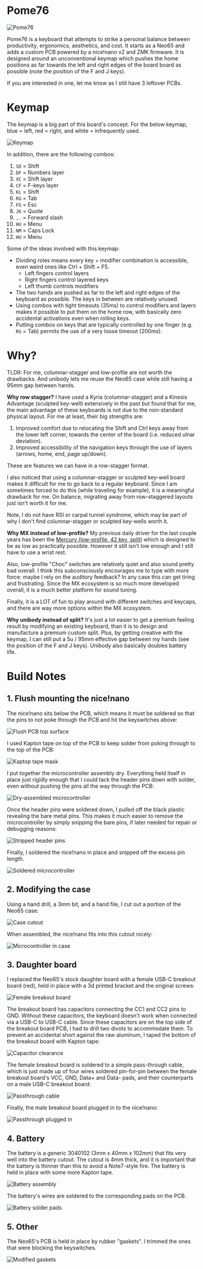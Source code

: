# Pome76

![Pome76](/images/pome76.jpg)

Pome76 is a keyboard that attempts to strike a personal balance between productivity, ergonomics, aesthetics, and cost. It starts as a Neo65 and adds a custom PCB powered by a nice!nano v2 and ZMK firmware. It is designed around an unconventional keymap which pushes the home positions as far towards the left and right edges of the board board as possible (note the position of the F and J keys).

If you are interested in one, let me know as I still have 3 leftover PCBs.

# Keymap

The keymap is a big part of this board's concept. For the below keymap, blue = left, red = right, and white = infrequently used.

![Keymap](/images/keymap.jpg)

In addition, there are the following combos:

1. `SD` = Shift
1. `DF` = Numbers layer
1. `XC` = Shift layer
1. `CF` = F-keys layer
1. `KL` = Shift
1. `RG` = Tab
1. `FG` = Esc
1. `JK` = Quote
1. `,.` = Forward slash
1. `HU` = Menu
1. `NM` = Caps Lock
1. `HU` = Menu

Some of the ideas involved with this keymap:

* Dividing roles means every key + modifier combination is accessible, even weird ones like Ctrl + Shift + F5.
  * Left fingers control layers
  * Right fingers control layered keys
  * Left thumb controls modifiers
* The two hands are pushed as far to the left and right edges of the keyboard as possible. The keys in between are relatively unused.
* Using combos with tight timeouts (35ms) to control modifiers and layers makes it possible to put them on the home row, with basically zero accidental activations even when rolling keys.
* Putting combos on keys that are typically controlled by one finger (e.g. `RG` = Tab) permits the use of a very loose timeout (200ms).


# Why?

TLDR: For me, columnar-stagger and low-profile are not worth the drawbacks. And unibody lets me reuse the Neo65 case while still having a 95mm gap between hands.

**Why row stagger?** I have used a Kyria (columnar-stagger) and a Kinesis Advantage (sculpted key-well) extensively in the past but found that for me, the main advantage of these keyboards is not due to the non-standard physical layout. For me at least, their big strengths are:

1. Improved comfort due to relocating the Shift and Ctrl keys away from the lower left corner, towards the center of the board (i.e. reduced ulnar deviation).
2. Improved accessibility of the navigation keys through the use of layers (arrows, home, end, page up/down).

These are features we can have in a row-stagger format.

I also noticed that using a columnar-stagger or sculpted key-well board makes it difficult for me to go back to a regular keyboard. Since I am sometimes forced to do this (while traveling for example), it is a meaningful drawback for me. On balance, migrating away from row-staggered layouts just isn't worth it for me. 

Note, I do not have RSI or carpal tunnel syndrome, which may be part of why I don't find columnar-stagger or sculpted key-wells worth it.

**Why MX instead of low-profile?** My previous daily driver for the last couple years has been the [Mercury (low-profile, 42 key, split)](https://github.com/jmding8/MercuryKeyboard) which is designed to be as low as practically possible. However it still isn't low enough and I still have to use a wrist rest.

Also, low-profile "Choc" switches are relatively quiet and also sound pretty bad overall. I think this subconsciously encourages me to type with more force: maybe I rely on the auditory feedback? In any case this can get tiring and frustrating. Since the MX ecosystem is so much more developed overall, it is a much better platform for sound tuning.

Finally, it is a LOT of fun to play around with different switches and keycaps, and there are way more options within the MX ecosystem.

**Why unibody instead of split?** It's just a lot easier to get a premium feeling result by modifying an existing keyboard, than it is to design and manufacture a premium custom split. Plus, by getting creative with the keymap, I can still put a 5u / 95mm effective gap between my hands (see the position of the F and J keys). Unibody also basically doubles battery life.

# Build Notes

## 1. Flush mounting the nice!nano

The nice!nano sits below the PCB, which means it must be soldered so that the pins to not poke through the PCB and hit the keyswitches above:

![Flush PCB top surface](/images/flushMount1.jpg)

I used Kapton tape on top of the PCB to keep solder from poking through to the top of the PCB:

![Kaptop tape mask](/images/flushMount2.jpg)

I put together the microcontroller assembly dry. Everything held itself in place just rigidly enough that I could tack the header pins down with solder, even without pushing the pins all the way through the PCB:

![Dry-assembled microcontroller](/images/flushMount3.jpg)

Once the header pins were soldered down, I pulled off the black plastic revealing the bare metal pins. This makes it much easier to remove the microcontroller by simply snipping the bare pins, if later needed for repair or debugging reasons:

![Stripped header pins](/images/flushMount4.jpg)

Finally, I soldered the nice!nano in place and snipped off the excess pin length.

![Soldered microcontroller](/images/flushMount5.jpg)

## 2. Modifying the case

Using a hand drill, a 3mm bit, and a hand file, I cut out a portion of the Neo65 case:

![Case cutout](/images/case1.jpg)

When assembled, the nice!nano fits into this cutout nicely:

![Microcontroller in case](/images/case2.jpg)

## 3. Daughter board

I replaced the Neo65's stock daughter board with a female USB-C breakout board (red), held in place with a 3d printed bracket and the original screws:

![Female breakout board](/images/usb1.jpg)

The breakout board has capacitors connecting the CC1 and CC2 pins to GND. Without these capacitors, the keyboard doesn't work when connected via a USB-C to USB-C cable. Since these capacitors are on the top side of the breakout board PCB, I had to drill two divots to accommodate them. To prevent an accidental short against the raw aluminum, I taped the bottom of the breakout board with Kapton tape:

![Capacitor clearance](/images/usb2.jpg)

The female breakout board is soldered to a simple pass-through cable, which is just made up of four wires soldered pin-for-pin between the female breakout board's VCC, GND, Data+ and Data- pads, and their counterparts on a male USB-C breakout board:

![Passthrough cable](/images/usb3.jpg)

Finally, the male breakout board plugged in to the nice!nano:

![Passthrough plugged in](/images/usb4.jpg)

## 4. Battery

The battery is a generic 3040102 (3mm x 40mm x 102mm) that fits very well into the battery cutout. The cutout is 4mm thick, and it is important that the battery is thinner than this to avoid a Note7-style fire. The battery is held in place with some more Kapton tape.

![Battery assembly](/images/battery1.jpg)

The battery's wires are soldered to the corresponding pads on the PCB.

![Battery solder pads](/images/battery2.jpg)

## 5. Other

The Neo65's PCB is held in place by rubber "gaskets". I trimmed the ones that were blocking the keyswitches.

![Modified gaskets](/images/gasket1.jpg)
